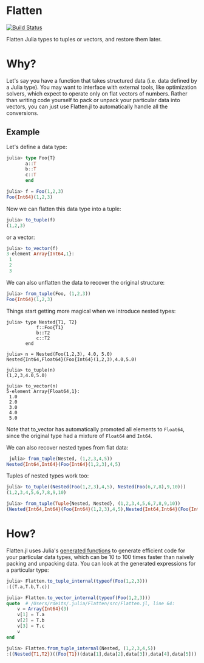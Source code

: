 # Flatten

[![Build Status](https://travis-ci.org/rdeits/Flatten.jl.svg?branch=master)](https://travis-ci.org/rdeits/Flatten.jl)

Flatten Julia types to tuples or vectors, and restore them later.

# Why?

Let's say you have a function that takes structured data (i.e. data defined by a Julia type). You may want to interface with external tools, like optimization solvers, which expect to operate only on flat vectors of numbers. Rather than writing code yourself to pack or unpack your particular data into vectors, you can just use Flatten.jl to automatically handle all the conversions.

## Example

Let's define a data type:

```julia
julia> type Foo{T}
       a::T
       b::T
       c::T
       end

julia> f = Foo(1,2,3)
Foo{Int64}(1,2,3)
```

Now we can flatten this data type into a tuple:

```julia
julia> to_tuple(f)
(1,2,3)
```

or a vector:

```julia
julia> to_vector(f)
3-element Array{Int64,1}:
 1
 2
 3
```

We can also unflatten the data to recover the original structure:

```julia
julia> from_tuple(Foo, (1,2,3))
Foo{Int64}(1,2,3)
```

Things start getting more magical when we introduce nested types:

```
julia> type Nested{T1, T2}
           f::Foo{T1}
           b::T2
           c::T2
       end

julia> n = Nested(Foo(1,2,3), 4.0, 5.0)
Nested{Int64,Float64}(Foo{Int64}(1,2,3),4.0,5.0)

julia> to_tuple(n)
(1,2,3,4.0,5.0)

julia> to_vector(n)
5-element Array{Float64,1}:
 1.0
 2.0
 3.0
 4.0
 5.0
```

Note that to_vector has automatically promoted all elements to `Float64`, since the original type had a mixture of `Float64` and `Int64`.

We can also recover nested types from flat data:

```julia
 julia> from_tuple(Nested, (1,2,3,4,5))
Nested{Int64,Int64}(Foo{Int64}(1,2,3),4,5)
```

Tuples of nested types work too:

```julia
julia> to_tuple((Nested(Foo(1,2,3),4,5), Nested(Foo(6,7,8),9,10)))
(1,2,3,4,5,6,7,8,9,10)

julia> from_tuple(Tuple{Nested, Nested}, (1,2,3,4,5,6,7,8,9,10))
(Nested{Int64,Int64}(Foo{Int64}(1,2,3),4,5),Nested{Int64,Int64}(Foo{Int64}(6,7,8),9,10))
```

# How? 

Flatten.jl uses Julia's [generated functions](http://docs.julialang.org/en/release-0.4/manual/metaprogramming/#generated-functions) to generate efficient code for your particular data types, which can be 10 to 100 times faster than naively packing and unpacking data. You can look at the generated expressions for a particular type:

```julia
julia> Flatten.to_tuple_internal(typeof(Foo(1,2,3)))
:((T.a,T.b,T.c))

julia> Flatten.to_vector_internal(typeof(Foo(1,2,3)))
quote  # /Users/rdeits/.julia/Flatten/src/Flatten.jl, line 64:
    v = Array{Int64}(3)
    v[1] = T.a
    v[2] = T.b
    v[3] = T.c
    v
end

julia> Flatten.from_tuple_internal(Nested, (1,2,3,4,5))
:((Nested{T1,T2})((Foo{T1})(data[1],data[2],data[3]),data[4],data[5]))
```

